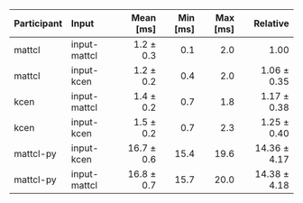 | Participant | Input | Mean [ms] | Min [ms] | Max [ms] | Relative |
|:---|:---|---:|---:|---:|---:|
| mattcl | input-mattcl | 1.2 ± 0.3 | 0.1 | 2.0 | 1.00 |
| mattcl | input-kcen | 1.2 ± 0.2 | 0.4 | 2.0 | 1.06 ± 0.35 |
| kcen | input-mattcl | 1.4 ± 0.2 | 0.7 | 1.8 | 1.17 ± 0.38 |
| kcen | input-kcen | 1.5 ± 0.2 | 0.7 | 2.3 | 1.25 ± 0.40 |
| mattcl-py | input-kcen | 16.7 ± 0.6 | 15.4 | 19.6 | 14.36 ± 4.17 |
| mattcl-py | input-mattcl | 16.8 ± 0.7 | 15.7 | 20.0 | 14.38 ± 4.18 |
